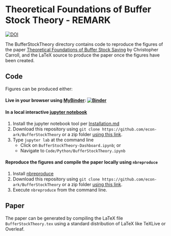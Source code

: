 # Theoretical Foundations of Buffer Stock Theory - REMARK

[![DOI](https://zenodo.org/badge/302430141.svg)](https://zenodo.org/badge/latestdoi/302430141)

The BufferStockTheory directory contains code to reproduce the figures of the paper [Theoretical Foundations of Buffer Stock Saving](https://econ-ark.github.io/BufferStockTheory/) by Christopher Carroll, and the LaTeX source to produce the paper once the figures have been created.

## Code 

Figures can be produced either:

#### Live in your browser using [MyBinder](https://mybinder.org): [![Binder](https://mybinder.org/badge_logo.svg)](http://econ-ark.org/materials/bufferstocktheory?launch)

#### In a local interactive [jupyter notebook](https://jupyter.org)
   1. Install the jupyter notebook tool per [Installation.md](https://github.com/econ-ark/REMARK)
   2. Download this repository using `git clone https://github.com/econ-ark/BufferStockTheory` or a zip folder [using this link](https://github.com/econ-ark/BufferStockTheory/archive/master.zip).
   3. Type `jupyter lab` at the command line
      - Click on `BufferStockTheory-Dashboard.ipynb`; or 
      - Navigate to `Code/Python/BufferStockTheory.ipynb`

#### Reproduce the figures and compile the paper locally using `nbreproduce`
   1. Install [nbreproduce](https://github.com/econ-ark/nbreproduce)
   2. Download this repository using `git clone https://github.com/econ-ark/BufferStockTheory` or a zip folder [using this link](https://github.com/econ-ark/BufferStockTheory/archive/master.zip).
   3. Execute `nbreproduce` from the command line.
	  
## Paper

The paper can be generated by compiling the LaTeX file `BufferStockTheory.tex` using a standard distribution of LaTeX like TeXLive or Overleaf.
